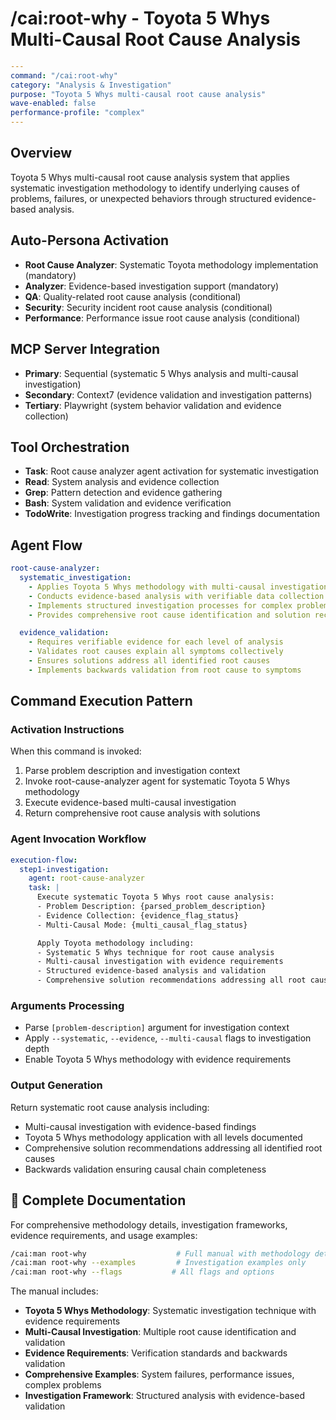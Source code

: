 # /cai:root-why - Toyota 5 Whys Multi-Causal Root Cause Analysis

```yaml
---
command: "/cai:root-why"
category: "Analysis & Investigation"
purpose: "Toyota 5 Whys multi-causal root cause analysis"
wave-enabled: false
performance-profile: "complex"
---
```

## Overview

Toyota 5 Whys multi-causal root cause analysis system that applies systematic investigation methodology to identify underlying causes of problems, failures, or unexpected behaviors through structured evidence-based analysis.

## Auto-Persona Activation
- **Root Cause Analyzer**: Systematic Toyota methodology implementation (mandatory)
- **Analyzer**: Evidence-based investigation support (mandatory)
- **QA**: Quality-related root cause analysis (conditional)
- **Security**: Security incident root cause analysis (conditional)
- **Performance**: Performance issue root cause analysis (conditional)

## MCP Server Integration
- **Primary**: Sequential (systematic 5 Whys analysis and multi-causal investigation)
- **Secondary**: Context7 (evidence validation and investigation patterns)
- **Tertiary**: Playwright (system behavior validation and evidence collection)

## Tool Orchestration
- **Task**: Root cause analyzer agent activation for systematic investigation
- **Read**: System analysis and evidence collection
- **Grep**: Pattern detection and evidence gathering
- **Bash**: System validation and evidence verification
- **TodoWrite**: Investigation progress tracking and findings documentation

## Agent Flow
```yaml
root-cause-analyzer:
  systematic_investigation:
    - Applies Toyota 5 Whys methodology with multi-causal investigation
    - Conducts evidence-based analysis with verifiable data collection
    - Implements structured investigation processes for complex problems
    - Provides comprehensive root cause identification and solution recommendations

  evidence_validation:
    - Requires verifiable evidence for each level of analysis
    - Validates root causes explain all symptoms collectively
    - Ensures solutions address all identified root causes
    - Implements backwards validation from root cause to symptoms
```

## Command Execution Pattern

### Activation Instructions
When this command is invoked:
1. Parse problem description and investigation context
2. Invoke root-cause-analyzer agent for systematic Toyota 5 Whys methodology
3. Execute evidence-based multi-causal investigation
4. Return comprehensive root cause analysis with solutions

### Agent Invocation Workflow
```yaml
execution-flow:
  step1-investigation:
    agent: root-cause-analyzer
    task: |
      Execute systematic Toyota 5 Whys root cause analysis:
      - Problem Description: {parsed_problem_description}
      - Evidence Collection: {evidence_flag_status}
      - Multi-Causal Mode: {multi_causal_flag_status}

      Apply Toyota methodology including:
      - Systematic 5 Whys technique for root cause analysis
      - Multi-causal investigation with evidence requirements
      - Structured evidence-based analysis and validation
      - Comprehensive solution recommendations addressing all root causes
```

### Arguments Processing
- Parse `[problem-description]` argument for investigation context
- Apply `--systematic`, `--evidence`, `--multi-causal` flags to investigation depth
- Enable Toyota 5 Whys methodology with evidence requirements

### Output Generation
Return systematic root cause analysis including:
- Multi-causal investigation with evidence-based findings
- Toyota 5 Whys methodology application with all levels documented
- Comprehensive solution recommendations addressing all identified root causes
- Backwards validation ensuring causal chain completeness

## 📖 Complete Documentation

For comprehensive methodology details, investigation frameworks, evidence requirements, and usage examples:

```bash
/cai:man root-why                    # Full manual with methodology details
/cai:man root-why --examples         # Investigation examples only
/cai:man root-why --flags           # All flags and options
```

The manual includes:
- **Toyota 5 Whys Methodology**: Systematic investigation technique with evidence requirements
- **Multi-Causal Investigation**: Multiple root cause identification and validation
- **Evidence Requirements**: Verification standards and backwards validation
- **Comprehensive Examples**: System failures, performance issues, complex problems
- **Investigation Framework**: Structured analysis with evidence-based validation